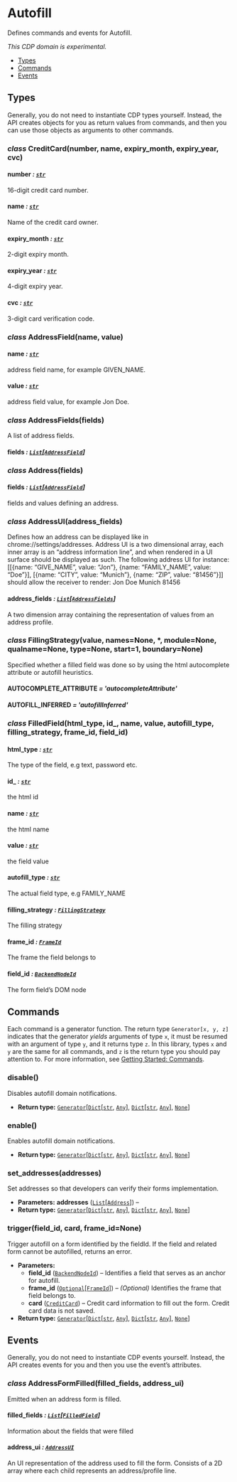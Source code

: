 # Autofill

Defines commands and events for Autofill.

*This CDP domain is experimental.*

<a id="module-nodriver.cdp.autofill"></a>
* [Types]()
* [Commands]()
* [Events]()

## Types

Generally, you do not need to instantiate CDP types
yourself. Instead, the API creates objects for you as return
values from commands, and then you can use those objects as
arguments to other commands.

### *class* CreditCard(number, name, expiry_month, expiry_year, cvc)

#### number *: [`str`](https://docs.python.org/3/library/stdtypes.html#str)*

16-digit credit card number.

#### name *: [`str`](https://docs.python.org/3/library/stdtypes.html#str)*

Name of the credit card owner.

#### expiry_month *: [`str`](https://docs.python.org/3/library/stdtypes.html#str)*

2-digit expiry month.

#### expiry_year *: [`str`](https://docs.python.org/3/library/stdtypes.html#str)*

4-digit expiry year.

#### cvc *: [`str`](https://docs.python.org/3/library/stdtypes.html#str)*

3-digit card verification code.

### *class* AddressField(name, value)

#### name *: [`str`](https://docs.python.org/3/library/stdtypes.html#str)*

address field name, for example GIVEN_NAME.

#### value *: [`str`](https://docs.python.org/3/library/stdtypes.html#str)*

address field value, for example Jon Doe.

### *class* AddressFields(fields)

A list of address fields.

#### fields *: [`List`](https://docs.python.org/3/library/typing.html#typing.List)[[`AddressField`](#nodriver.cdp.autofill.AddressField)]*

### *class* Address(fields)

#### fields *: [`List`](https://docs.python.org/3/library/typing.html#typing.List)[[`AddressField`](#nodriver.cdp.autofill.AddressField)]*

fields and values defining an address.

### *class* AddressUI(address_fields)

Defines how an address can be displayed like in chrome://settings/addresses.
Address UI is a two dimensional array, each inner array is an “address information line”, and when rendered in a UI surface should be displayed as such.
The following address UI for instance:
[[{name: “GIVE_NAME”, value: “Jon”}, {name: “FAMILY_NAME”, value: “Doe”}], [{name: “CITY”, value: “Munich”}, {name: “ZIP”, value: “81456”}]]
should allow the receiver to render:
Jon Doe
Munich 81456

#### address_fields *: [`List`](https://docs.python.org/3/library/typing.html#typing.List)[[`AddressFields`](#nodriver.cdp.autofill.AddressFields)]*

A two dimension array containing the representation of values from an address profile.

### *class* FillingStrategy(value, names=None, \*, module=None, qualname=None, type=None, start=1, boundary=None)

Specified whether a filled field was done so by using the html autocomplete attribute or autofill heuristics.

#### AUTOCOMPLETE_ATTRIBUTE *= 'autocompleteAttribute'*

#### AUTOFILL_INFERRED *= 'autofillInferred'*

### *class* FilledField(html_type, id_, name, value, autofill_type, filling_strategy, frame_id, field_id)

#### html_type *: [`str`](https://docs.python.org/3/library/stdtypes.html#str)*

The type of the field, e.g text, password etc.

#### id_ *: [`str`](https://docs.python.org/3/library/stdtypes.html#str)*

the html id

#### name *: [`str`](https://docs.python.org/3/library/stdtypes.html#str)*

the html name

#### value *: [`str`](https://docs.python.org/3/library/stdtypes.html#str)*

the field value

#### autofill_type *: [`str`](https://docs.python.org/3/library/stdtypes.html#str)*

The actual field type, e.g FAMILY_NAME

#### filling_strategy *: [`FillingStrategy`](#nodriver.cdp.autofill.FillingStrategy)*

The filling strategy

#### frame_id *: [`FrameId`](page.md#nodriver.cdp.page.FrameId)*

The frame the field belongs to

#### field_id *: [`BackendNodeId`](dom.md#nodriver.cdp.dom.BackendNodeId)*

The form field’s DOM node

## Commands

Each command is a generator function. The return
type `Generator[x, y, z]` indicates that the generator
*yields* arguments of type `x`, it must be resumed with
an argument of type `y`, and it returns type `z`. In
this library, types `x` and `y` are the same for all
commands, and `z` is the return type you should pay attention
to. For more information, see
[Getting Started: Commands](../../readme.md#getting-started-commands).

### disable()

Disables autofill domain notifications.

* **Return type:**
  [`Generator`](https://docs.python.org/3/library/typing.html#typing.Generator)[[`Dict`](https://docs.python.org/3/library/typing.html#typing.Dict)[[`str`](https://docs.python.org/3/library/stdtypes.html#str), [`Any`](https://docs.python.org/3/library/typing.html#typing.Any)], [`Dict`](https://docs.python.org/3/library/typing.html#typing.Dict)[[`str`](https://docs.python.org/3/library/stdtypes.html#str), [`Any`](https://docs.python.org/3/library/typing.html#typing.Any)], [`None`](https://docs.python.org/3/library/constants.html#None)]

### enable()

Enables autofill domain notifications.

* **Return type:**
  [`Generator`](https://docs.python.org/3/library/typing.html#typing.Generator)[[`Dict`](https://docs.python.org/3/library/typing.html#typing.Dict)[[`str`](https://docs.python.org/3/library/stdtypes.html#str), [`Any`](https://docs.python.org/3/library/typing.html#typing.Any)], [`Dict`](https://docs.python.org/3/library/typing.html#typing.Dict)[[`str`](https://docs.python.org/3/library/stdtypes.html#str), [`Any`](https://docs.python.org/3/library/typing.html#typing.Any)], [`None`](https://docs.python.org/3/library/constants.html#None)]

### set_addresses(addresses)

Set addresses so that developers can verify their forms implementation.

* **Parameters:**
  **addresses** ([`List`](https://docs.python.org/3/library/typing.html#typing.List)[[`Address`](#nodriver.cdp.autofill.Address)]) – 
* **Return type:**
  [`Generator`](https://docs.python.org/3/library/typing.html#typing.Generator)[[`Dict`](https://docs.python.org/3/library/typing.html#typing.Dict)[[`str`](https://docs.python.org/3/library/stdtypes.html#str), [`Any`](https://docs.python.org/3/library/typing.html#typing.Any)], [`Dict`](https://docs.python.org/3/library/typing.html#typing.Dict)[[`str`](https://docs.python.org/3/library/stdtypes.html#str), [`Any`](https://docs.python.org/3/library/typing.html#typing.Any)], [`None`](https://docs.python.org/3/library/constants.html#None)]

### trigger(field_id, card, frame_id=None)

Trigger autofill on a form identified by the fieldId.
If the field and related form cannot be autofilled, returns an error.

* **Parameters:**
  * **field_id** ([`BackendNodeId`](dom.md#nodriver.cdp.dom.BackendNodeId)) – Identifies a field that serves as an anchor for autofill.
  * **frame_id** ([`Optional`](https://docs.python.org/3/library/typing.html#typing.Optional)[[`FrameId`](page.md#nodriver.cdp.page.FrameId)]) –  *(Optional)* Identifies the frame that field belongs to.
  * **card** ([`CreditCard`](#nodriver.cdp.autofill.CreditCard)) – Credit card information to fill out the form. Credit card data is not saved.
* **Return type:**
  [`Generator`](https://docs.python.org/3/library/typing.html#typing.Generator)[[`Dict`](https://docs.python.org/3/library/typing.html#typing.Dict)[[`str`](https://docs.python.org/3/library/stdtypes.html#str), [`Any`](https://docs.python.org/3/library/typing.html#typing.Any)], [`Dict`](https://docs.python.org/3/library/typing.html#typing.Dict)[[`str`](https://docs.python.org/3/library/stdtypes.html#str), [`Any`](https://docs.python.org/3/library/typing.html#typing.Any)], [`None`](https://docs.python.org/3/library/constants.html#None)]

## Events

Generally, you do not need to instantiate CDP events
yourself. Instead, the API creates events for you and then
you use the event’s attributes.

### *class* AddressFormFilled(filled_fields, address_ui)

Emitted when an address form is filled.

#### filled_fields *: [`List`](https://docs.python.org/3/library/typing.html#typing.List)[[`FilledField`](#nodriver.cdp.autofill.FilledField)]*

Information about the fields that were filled

#### address_ui *: [`AddressUI`](#nodriver.cdp.autofill.AddressUI)*

An UI representation of the address used to fill the form.
Consists of a 2D array where each child represents an address/profile line.
